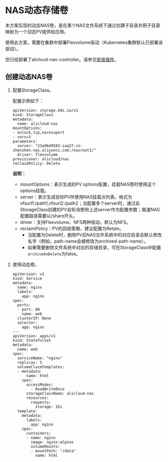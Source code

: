 # NAS动态存储卷

本方案实现的动态NAS卷，是在某个NAS文件系统下通过创建子目录并把子目录映射为一个动态PV提供给应用。

使用此方案，需要在集群中部署Flexvolume驱动（Kubernetes集群默认已部署该驱动）。

您已经部署了alicloud-nas-controller。请参见[安装插件](/intl.zh-CN/Kubernetes集群用户指南/存储管理-Flexvolume/安装插件.md)。

## 创建动态NAS卷

1.  配置StorageClass。

    配置示例如下：

    ```
    apiVersion: storage.k8s.io/v1
    kind: StorageClass
    metadata:
      name: alicloud-nas
    mountOptions:
    - nolock,tcp,noresvport
    - vers=3
    parameters:
      server: "23a9649583-iaq37.cn-shenzhen.nas.aliyuncs.com:/nasroot1/"
      driver: flexvolume
    provisioner: alicloud/nas
    reclaimPolicy: Delete
    ```

    **说明：**

    -   mountOptions：表示生成的PV options配置，挂载NAS卷时使用这个options挂载。
    -   server：表示生成目标PV所使用NAS挂载点列表。格式为 nfsurl1:/path1,nfsurl2:/path2；当配置多个server时，通过此StorageClass创建的PV会轮询使用上述server作为配置参数；极速NAS配置路径需要以/share开头。
    -   driver：支持Flexvolume、NFS两种驱动，默认为NFS。
    -   reclaimPolicy：PV的回收策略，建议配置为Retain。
        -   当配置为Delete时，删除PV后NAS文件系统中的对应目录会默认修改名字（例如，path-name会被修改为archived-path-name）。
        -   如果需要删除文件系统中对应的存储目录，可在StorageClass中配置`archiveOnDelete`为false。
2.  使用动态卷。

    ```
    apiVersion: v1
    kind: Service
    metadata:
      name: nginx
      labels:
        app: nginx
    spec:
      ports:
      - port: 80
        name: web
      clusterIP: None
      selector:
        app: nginx
    ---
    apiVersion: apps/v1
    kind: StatefulSet
    metadata:
      name: web
    spec:
      serviceName: "nginx"
      replicas: 5
      volumeClaimTemplates:
      - metadata:
          name: html
        spec:
          accessModes:
            - ReadWriteOnce
          storageClassName: alicloud-nas
          resources:
            requests:
              storage: 2Gi
      template:
        metadata:
          labels:
            app: nginx
        spec:
          containers:
          - name: nginx
            image: nginx:alpine
            volumeMounts:
            - mountPath: "/data"
              name: html
    ```


